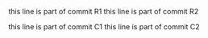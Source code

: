 this line is part of commit R1
this line is part of commit R2

this line is part of commit C1
this line is part of commit C2
